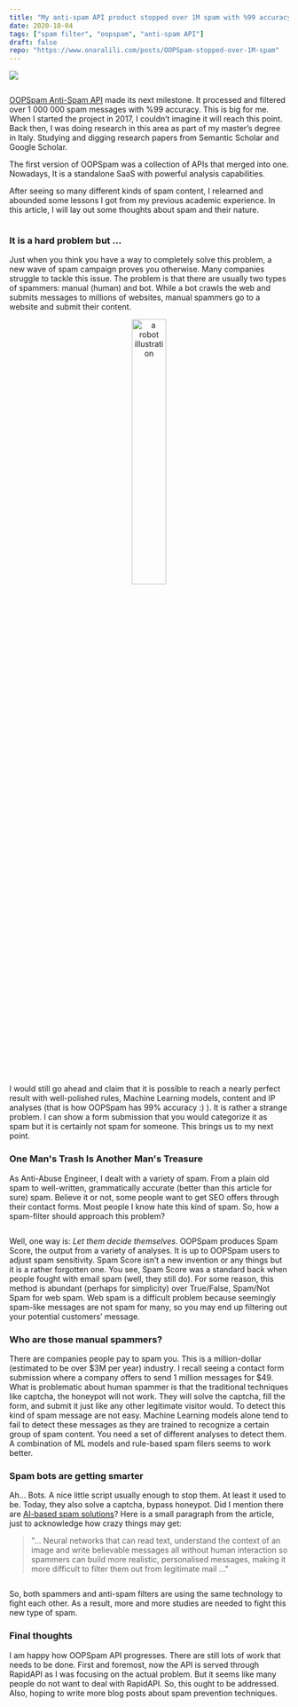 ```yaml
---
title: "My anti-spam API product stopped over 1M spam with %99 accuracy, and here are things I learned"
date: 2020-10-04
tags: ["spam filter", "oopspam", "anti-spam API"]
draft: false
repo: "https://www.onaralili.com/posts/OOPSpam-stopped-over-1M-spam"
---
```

<a href="https://oopspam.com/"> <img src="/images/oopspam-illustration.png" style="margin-bottom:1em;"/> </a>


[OOPSpam Anti-Spam API](https://www.oopspam.com) made its next milestone. It processed and filtered over 1 000 000 spam messages with %99 accuracy. This is big for me. When I started the project in 2017, I couldn’t imagine it will reach this point. Back then, I was doing research in this area as part of my master’s degree in Italy. Studying and digging research papers from Semantic Scholar and Google Scholar.

The first version of OOPSpam was a collection of APIs that merged into one. Nowadays, It is a standalone SaaS with powerful analysis capabilities.

After seeing so many different kinds of spam content, I relearned and abounded some lessons I got from my previous academic experience. In this article, I will lay out some thoughts about spam and their nature.

<center><img src="/images/spam-charter.jpg" alt=""/></center>

### It is a hard problem but …

Just when you think you have a way to completely solve this problem, a new wave of spam campaign proves you otherwise. Many companies struggle to tackle this issue. The problem is that there are usually two types of spammers: manual (human) and bot. While a bot crawls the web and submits messages to millions of websites, manual spammers go to a website and submit their content.

<center><img src="/images/robot-submit.png" width="35%" alt="a robot illustration"/></center>

I would still go ahead and claim that it is possible to reach a nearly perfect result with well-polished rules, Machine Learning models, content and IP analyses (that is how OOPSpam has 99% accuracy :) ). It is rather a strange problem. I can show a form submission that you would categorize it as spam but it is certainly not spam for someone. This brings us to my next point.

### One Man's Trash Is Another Man's Treasure

As Anti-Abuse Engineer, I dealt with a variety of spam. From a plain old spam to well-written, grammatically accurate (better than this article for sure) spam. Believe it or not, some people want to get SEO offers through their contact forms. Most people I know hate this kind of spam. So, how a spam-filter should approach this problem?

<center><img src="https://media2.giphy.com/media/SWoFzPlyaYpFgU02Ig/giphy.gif?cid=ecf05e47nj5jnpai80aslw0obnowgj9vm8uq9j5paq195kit&rid=giphy.gif" alt=""/></center>
 
Well, one way is: *Let them decide themselves*. OOPSpam produces Spam Score, the output from a variety of analyses. It is up to OOPSpam users to adjust spam sensitivity. Spam Score isn’t a new invention or any things but it is a rather forgotten one. You see, Spam Score was a standard back when people fought with email spam (well, they still do). For some reason, this method is abundant (perhaps for simplicity) over True/False, Spam/Not Spam for web spam. Web spam is a difficult problem because seemingly spam-like messages are not spam for many, so you may end up filtering out your potential customers’ message.

### Who are those manual spammers?

There are companies people pay to spam you. This is a million-dollar (estimated to be over $3M per year) industry. I recall seeing a contact form submission where a company offers to send 1 million messages for $49. What is problematic about human spammer is that the traditional techniques like captcha, the honeypot will not work. They will solve the captcha, fill the form, and submit it just like any other legitimate visitor would. To detect this kind of spam message are not easy. Machine Learning models alone tend to fail to detect these messages as they are trained to recognize a certain group of spam content. You need a set of different analyses to detect them. A combination of ML models and rule-based spam filers seems to work better.

### Spam bots are getting smarter

Ah... Bots. A nice little script usually enough to stop them. At least it used to be. Today, they also solve a captcha, bypass honeypot. Did I mention there are [AI-based spam solutions](https://www.itpro.co.uk/security/34784/the-future-of-spam-is-scary)? Here is a small paragraph from the article, just to acknowledge how crazy things may get:

> "... Neural networks that can read text, understand the context of an image and write believable messages all without human interaction so spammers can build more realistic, personalised messages, making it more difficult to filter them out from legitimate mail ..."

<center><img src="https://media4.giphy.com/media/3o751WENiYYifHgVlS/giphy.gif?cid=ecf05e471afdrxs3ggprrvrlmfaws4j2re4vhtpvn7pwbeu7&rid=giphy.gif" alt=""/></center>


So, both spammers and anti-spam filters are using the same technology to fight each other. As a result, more and more studies are needed to fight this new type of spam.

### Final thoughts 

I am happy how OOPSpam API progresses. There are still lots of work that needs to be done. First and foremost, now the API is served through RapidAPI as I was focusing on the actual problem. But it seems like many people do not want to deal with RapidAPI. So, this ought to be addressed. Also, hoping to write more blog posts about spam prevention techniques.